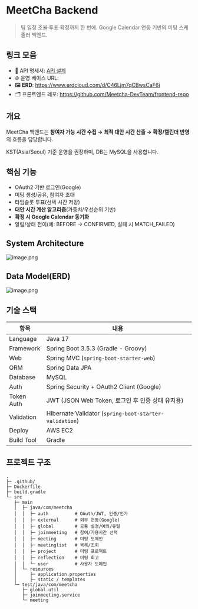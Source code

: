 # MeetCha Backend

> 팀 일정 조율·투표·확정까지 한 번에.
Google Calendar 연동 기반의 미팅 스케줄러 백엔드.
> 

## 링크 모음

- 🔗 API 명세서: [API 설계](https://www.notion.so/API-2233a31c4bd980fc8ee9ca4edeaee570?pvs=21)
- 🌐 운영 베이스 URL:
- 🖼 **ERD**:  https://www.erdcloud.com/d/C46Ljm7qCBwsCaF6i
- 🗂 프론트엔드 레포: https://github.com/Meetcha-DevTeam/frontend-repo

## 개요

MeetCha 백엔드는 **참여자 가능 시간 수집 → 최적 대안 시간 산출 → 확정/캘린더 반영**의 흐름을 담당합니다.

KST(Asia/Seoul) 기준 운영을 권장하며, DB는 MySQL을 사용합니다.

## 핵심 기능

- OAuth2 기반 로그인(Google)
- 미팅 생성/공유, 참여자 초대
- 타임슬롯 투표(선택 시간 저장)
- **대안 시간 계산 알고리즘**(가중치/우선순위 기반)
- **확정 시 Google Calendar 동기화**
- 알림/상태 전이(예: BEFORE → CONFIRMED, 실패 시 MATCH_FAILED)

## System Architecture

![image.png](attachment:fd7ff050-0ccf-4f3c-b8e8-b64c9ac668e5:image.png)

## Data Model(ERD)

![image.png](attachment:ba17b1ca-4834-4c89-a8fe-5c65a10dc153:image.png)

## 기술 스택

| 항목 | 내용 |
| --- | --- |
| Language | Java 17 |
| Framework | Spring Boot 3.5.3 (Gradle - Groovy) |
| Web | Spring MVC (`spring-boot-starter-web`) |
| ORM | Spring Data JPA |
| Database | MySQL |
| Auth | Spring Security + OAuth2 Client (Google) |
| Token Auth | JWT (JSON Web Token, 로그인 후 인증 상태 유지용) |
| Validation | Hibernate Validator (`spring-boot-starter-validation`) |
| Deploy | AWS EC2 |
| Build Tool | Gradle |

## 프로젝트 구조

```
.
├─ .github/               
├─ Dockerfile
├─ build.gradle
└─ src
   ├─ main
   │  ├─ java/com/meetcha
   │  │  ├─ auth          # OAuth/JWT, 인증/인가
   │  │  ├─ external      # 외부 연동(Google)
   │  │  ├─ global        # 공통 설정/예외/유틸
   │  │  ├─ joinmeeting   # 참여/가용시간 선택
   │  │  ├─ meeting       # 미팅 도메인
   │  │  ├─ meetinglist   # 목록/조회
   │  │  ├─ project       # 미팅 프로젝트
   │  │  ├─ reflection    # 미팅 회고
   │  │  └─ user          # 사용자 도메인
   │  └─ resources
   │     ├─ application.properties
   │     ├─ static / templates
   └─ test/java/com/meetcha
      ├─ global.util
      ├─ joinmeeting.service
      └─ meeting

```
